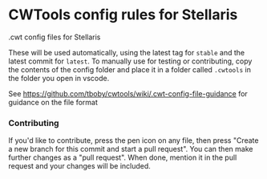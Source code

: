 # CWTools config rules for Stellaris
.cwt config files for Stellaris

These will be used automatically, using the latest tag for `stable` and the latest commit for `latest`.
To manually use for testing or contributing, copy the contents of the config folder and place it in a folder called `.cwtools` in the folder you open in vscode.

See https://github.com/tboby/cwtools/wiki/.cwt-config-file-guidance for guidance on the file format

### Contributing
If you'd like to contribute, press the pen icon on any file, then press "Create a new branch for this commit and start a pull request". You can then make further changes as a "pull request". When done, mention it in the pull request and your changes will be included.
 
